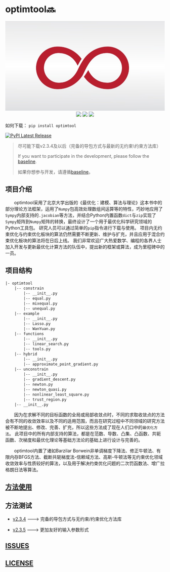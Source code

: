 # optimtool🔜

<div align="center">
    <img src="./asserts/logo.jpg">
</div>

<div align="center">
    <img src="https://img.shields.io/badge/Code-Python-informational?style=flat&logo=python&logoColor=white&color=2bbc8a">
    <img src="https://img.shields.io/badge/Package-Numpy-informational?style=flat&logo=numpy&logoColor=white&color=2bbc8a">
    <img src="https://img.shields.io/badge/Package-Sympy-informational?style=flat&logo=sympy&logoColor=white&color=2bbc8a">
</div>

如何下载： `pip install optimtool` 

[![PyPI Latest Release](https://img.shields.io/pypi/v/optimtool.svg)](https://pypi.org/project/optimtool/)

> 尽可能下载v2.3.4及以后（完备的导包方式与最新的无约束\约束方法库）
> 
> If you want to participate in the development, please follow the [baseline](./guides/baseline.md).
> 
> 如果你想参与开发，请遵循[baseline](./guides/baseline.md)。

## 项目介绍

&emsp;&emsp;optimtool采用了北京大学出版的《最优化：建模、算法与理论》这本书中的部分理论方法框架，运用了`Numpy`包高效处理数组间运算等的特性，巧妙地应用了`Sympy`内部支持的`.jacobian`等方法，并结合Python内置函数`dict`与`zip`实现了`Sympy`矩阵到`Numpy`矩阵的转换，最终设计了一个用于最优化科学研究领域的Python工具包。 研究人员可以通过简单的`pip`指令进行下载与使用。 项目内无约束优化与约束优化板块的算法仍然需要不断更新、维护与扩充，并且应用于混合约束优化板块的算法将在日后上线。 我们非常欢迎广大热爱数学、编程的各界人士加入开发与更新最优化计算方法的队伍中，提出新的框架或算法，成为里程碑中的一员。

## 项目结构

```textile
|- optimtool
    |-- constrain
        |-- __init__.py
        |-- equal.py
        |-- mixequal.py
        |-- unequal.py
    |-- example
        |-- __init__.py
        |-- Lasso.py
        |-- WanYuan.py
    |-- functions
        |-- __init__.py
        |-- linear_search.py
        |-- tools.py
    |-- hybrid
        |-- __init__.py
        |-- approximate_point_gradient.py
    |-- unconstrain
        |-- __init__.py
        |-- gradient_descent.py
        |-- newton.py
        |-- newton_quasi.py
        |-- nonlinear_least_square.py
        |-- trust_region.py  
    |-- __init__.py 
```
&emsp;&emsp;因为在求解不同的目标函数的全局或局部收敛点时，不同的求取收敛点的方法会有不同的收敛效率以及不同的适用范围，而且在研究过程中不同领域的研究方法被不断地提出、修改、完善、扩充，所以这些方法成了现在人们口中的`最优化方法`。 此项目中的所有内部支持的算法，都是在范数、导数、凸集、凸函数、共轭函数、次梯度和最优化理论等基础方法论的基础上进行设计与完善的。

&emsp;&emsp;optimtool内置了诸如Barzilar Borwein非单调梯度下降法、修正牛顿法、有限内存BFGS方法、截断共轭梯度法-信赖域方法、高斯-牛顿法等无约束优化领域收敛效率与性质较好的算法，以及用于解决约束优化问题的二次罚函数法、增广拉格朗日法等算法。

## [方法使用](./guides/methods.md)

## 方法测试

* [v2.3.4](./guides/tests(v2.3.4).md) ---> 完备的导包方式与无约束/约束优化方法库

* [v2.3.5](./guides/tests(v2.3.5).md) ---> 更加友好的输入参数形式

## [ISSUES](./guides/issues.md)

## [LICENSE](./LICENSE)